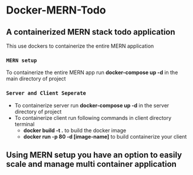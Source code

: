 # Docker-MERN-Todo
## A containerized MERN stack todo application

<p>This use dockers to containerize the entire MERN application</p>

### `MERN setup`
To containerize the entire MERN app run **docker-compose up -d** in the main directory of project

### `Server and Client Seperate`
- To containerize server run **docker-compose up -d** in the server directory of project
- To containerize client run following commands in client directory terminal
  - **docker build -t .** to build the docker image
  - **docker run -p 80 -d [image-name]** to build containerize your client

## Using MERN setup you have an option to easily scale and manage multi container application

